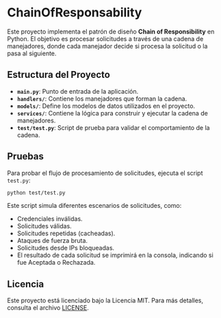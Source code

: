 # ChainOfResponsability

Este proyecto implementa el patrón de diseño **Chain of Responsibility** en Python. El objetivo es procesar solicitudes a través de una cadena de manejadores, donde cada manejador decide si procesa la solicitud o la pasa al siguiente.

## Estructura del Proyecto

- **`main.py`**: Punto de entrada de la aplicación.
- **`handlers/`**: Contiene los manejadores que forman la cadena.
- **`models/`**: Define los modelos de datos utilizados en el proyecto.
- **`services/`**: Contiene la lógica para construir y ejecutar la cadena de manejadores.
- **`test/test.py`**: Script de prueba para validar el comportamiento de la cadena.

## Pruebas

Para probar el flujo de procesamiento de solicitudes, ejecuta el script `test.py`:

```bash
python test/test.py
```

Este script simula diferentes escenarios de solicitudes, como:

- Credenciales inválidas.
- Solicitudes válidas.
- Solicitudes repetidas (cacheadas).
- Ataques de fuerza bruta.
- Solicitudes desde IPs bloqueadas.
- El resultado de cada solicitud se imprimirá en la consola, indicando si fue Aceptada o Rechazada.

## Licencia

Este proyecto está licenciado bajo la Licencia MIT. Para más detalles, consulta el archivo [LICENSE](./LICENSE).